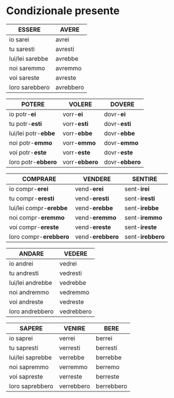 # Condizionale presente

| ESSERE          | AVERE     |
| --------------- | --------- |
| io sarei        | avrei     |
| tu saresti      | avresti   |
| lui/lei sarebbe | avrebbe   |
| noi saremmo     | avremmo   |
| voi sareste     | avreste   |
| loro sarebbero  | avrebbero |


| POTERE                | VOLERE          | DOVERE          |
| --------------------- | --------------- | --------------- |
| io potr-**ei**        | vorr-**ei**     | dovr-**ei**     |
| tu potr-**esti**      | vorr-**esti**   | dovr-**esti**   |
| lui/lei potr-**ebbe** | vorr-**ebbe**   | dovr-**ebbe**   |
| noi potr-**emmo**     | vorr-**emmo**   | dovr-**emmo**   |
| voi potr-**este**     | vorr-**este**   | dovr-**este**   |
| loro potr-**ebbero**  | vorr-**ebbero** | dovr-**ebbero** |


| COMPRARE                 | VENDERE           | SENTIRE           |
| ------------------------ | ----------------- | ----------------- |
| io compr-**erei**        | vend-**erei**     | sent-**irei**     |
| tu compr-**eresti**      | vend-**eresti**   | sent-**iresti**   |
| lui/lei compr-**erebbe** | vend-**erebbe**   | sent-**irebbe**   |
| noi compr-**eremmo**     | vend-**eremmo**   | sent-**iremmo**   |
| voi compr-**ereste**     | vend-**ereste**   | sent-**ireste**   |
| loro compr-**erebbero**  | vend-**erebbero** | sent-**irebbero** |


| ANDARE           | VEDERE     |
| ---------------- | ---------- |
| io andrei        | vedrei     |
| tu andresti      | vedresti   |
| lui/lei andrebbe | vedrebbe   |
| noi andremmo     | vedremmo   |
| voi andreste     | vedreste   |
| loro andrebbero  | vedrebbero |


| SAPERE           | VENIRE     | BERE       |
| ---------------- | ---------- | ---------- |
| io saprei        | verrei     | berrei     |
| tu sapresti      | verresti   | berresti   |
| lui/lei saprebbe | verrebbe   | berrebbe   |
| noi sapremmo     | verremmo   | berremo    |
| voi sapreste     | verreste   | berreste   |
| loro saprebbero  | verrebbero | berrebbero |

                    
                 
             
        
           
            
       